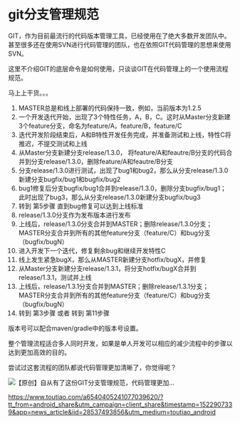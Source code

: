 # git分支管理规范



GIT，作为目前最流行的代码版本管理工具，已经使用在了绝大多数开发团队中。甚至很多还在使用SVN进行代码管理的团队，也在依照GIT代码管理的思想来使用SVN。

这里不介绍GIT的底层命令是如何使用，只谈谈GIT在代码管理上的一个使用流程规范。

马上上干货。。。

1. MASTER总是和线上部署的代码保持一致，例如，当前版本为1.2.5
2. 一个开发迭代开始，出现了3个特性任务，A，B，C。这时从Master分支新建3个feature分支，命名为feature/A，feature/B，feature/C
3. 迭代开发阶段结束后，A和B特性开发任务完成，并准备测试和上线，特性C将推迟，不提交测试和上线
4. 从Master分支新建分支release/1.3.0， 将feature/A和feautre/B分支的代码合并到分支release/1.3.0，删除feature/A和feautre/B分支
5. 分支release/1.3.0进行测试，出现了bug1和bug2，那么从分支release/1.3.0新建分支bugfix/bug1和bugfix/bug2
6. bug1修复后分支bugfix/bug1合并到release/1.3.0，删除分支bugfix/bug1；此时出现了bug3，那么从分支release/1.3.0新建分支bugfix/bug3
7. 转到 第5步骤 直到bug修复可以达到上线标准
8. release/1.3.0分支作为发布版本进行发布
9. 上线后，release/1.3.0分支合并到MASTER；删除release/1.3.0分支；MASTER分支合并到所有的其他feature分支（feature/C）和bug分支（bugfix/bugN）
10. 进入开发下一个迭代，修复剩余bug和继续开发特性C
11. 线上发生紧急bugX，那么从MASTER新建分支hotfix/bugX，并修复
12. 从Master分支新建分支release/1.3.1，将分支hotfix/bugX合并到release/1.3.1，测试并上线
13. 上线后，release/1.3.1分支合并到MASTER；删除release/1.3.1分支；MASTER分支合并到所有的其他feature分支（feature/C）和bug分支（bugfix/bugN）
14. 转到 第3步骤 或者 转到 第11步骤

版本号可以配合maven/gradle中的版本号设置。

整个管理流程适合多人同时开发，如果是单人开发可以相应的减少流程中的步骤以达到更加高效的目的。

尝试过这套流程的团队都说代码管理更加清晰了，你觉得呢？

![【原创】自从有了这份GIT分支管理规范，代码管理更加...](http://p3.pstatp.com/large/pgc-image/1522811075909082825b4e8)





https://www.toutiao.com/a6540405241077039620/?tt_from=android_share&utm_campaign=client_share&timestamp=1522907339&app=news_article&iid=28537493856&utm_medium=toutiao_android